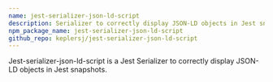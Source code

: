 ```yaml
---
name: jest-serializer-json-ld-script
description: Serializer to correctly display JSON-LD objects in Jest snapshots
npm_package_name: jest-serializer-json-ld-script
github_repo: keplersj/jest-serializer-json-ld-script
---
```


Jest-serializer-json-ld-script is a Jest Serializer to correctly display JSON-LD objects in Jest snapshots.
